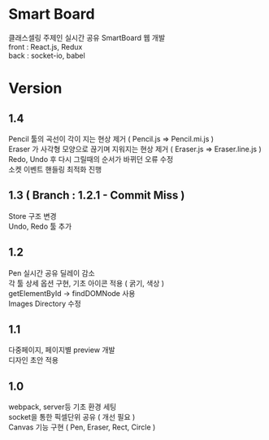 # Smart Board

클래스셀링 주제인 실시간 공유 SmartBoard 웹 개발 <br />
front : React.js, Redux <br />
back : socket-io, babel <br />

# Version

## 1.4
Pencil 툴의 곡선이 각이 지는 현상 제거 ( Pencil.js => Pencil.mi.js ) <br />
Eraser 가 사각형 모양으로 끊기며 지워지는 현상 제거 ( Eraser.js => Eraser.line.js ) <br />
Redo, Undo 후 다시 그릴때의 순서가 바뀌던 오류 수정 <br />
소켓 이벤트 핸들링 최적화 진행 <br />

## 1.3 ( Branch : 1.2.1 - Commit Miss )
Store 구조 변경 <br />
Undo, Redo 툴 추가 <br />

## 1.2
Pen 실시간 공유 딜레이 감소 <br />
각 툴 상세 옵션 구현, 기초 아이콘 적용 ( 굵기, 색상 ) <br />
getElementById -> findDOMNode 사용 <br />
Images Directory 수정 <br />


## 1.1
다중페이지, 페이지별 preview 개발 <br />
디자인 초안 적용 <br />

## 1.0
webpack, server등 기초 환경 세팅 <br />
socket을 통한 픽셀단위 공유 ( 개선 필요 ) <br />
Canvas 기능 구현 ( Pen, Eraser, Rect, Circle ) <br />
